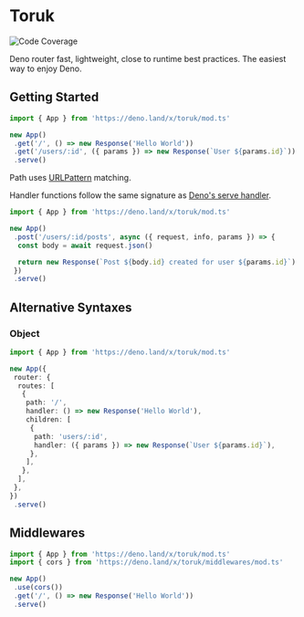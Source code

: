 # Toruk

![Code Coverage](https://soft-deer-77.deno.dev/?last)

Deno router fast, lightweight, close to runtime best practices.
The easiest way to enjoy Deno.

## Getting Started

```ts
import { App } from 'https://deno.land/x/toruk/mod.ts'

new App()
 .get('/', () => new Response('Hello World'))
 .get('/users/:id', ({ params }) => new Response(`User ${params.id}`))
 .serve()
```

Path uses [URLPattern](https://developer.mozilla.org/en-US/docs/Web/API/URLPattern/URLPattern) matching.

Handler functions follow the same signature as [Deno's serve handler](https://deno.land/api@v1.44.4?s=Deno.ServeHandler).

```ts
import { App } from 'https://deno.land/x/toruk/mod.ts'

new App()
 .post('/users/:id/posts', async ({ request, info, params }) => {
  const body = await request.json()

  return new Response(`Post ${body.id} created for user ${params.id}`)
 })
 .serve()
```

## Alternative Syntaxes

### Object

```ts
import { App } from 'https://deno.land/x/toruk/mod.ts'

new App({
 router: {
  routes: [
   {
    path: '/',
    handler: () => new Response('Hello World'),
    children: [
     {
      path: 'users/:id',
      handler: ({ params }) => new Response(`User ${params.id}`),
     },
    ],
   },
  ],
 },
})
 .serve()
```

## Middlewares

```ts
import { App } from 'https://deno.land/x/toruk/mod.ts'
import { cors } from 'https://deno.land/x/toruk/middlewares/mod.ts'

new App()
 .use(cors())
 .get('/', () => new Response('Hello World'))
 .serve()
```
